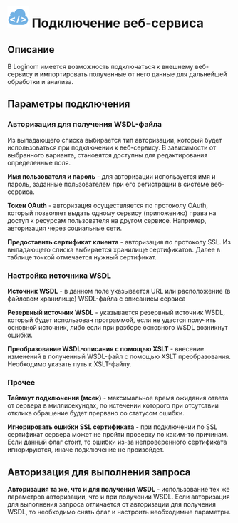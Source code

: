 # ![](../../images/icons/vendors/wsdlclientconnection.svg) Подключение веб-сервиса

## Описание

В Loginom имеется возможность подключаться к внешнему веб-сервису и импортировать полученные от него данные для дальнейшей обработки и анализа.

## Параметры подключения

### Авторизация для получения WSDL-файла

Из выпадающего списка выбирается тип авторизации, который будет использоваться при подключении к веб-сервису. В зависимости от выбранного варианта, становятся доступны для редактирования определенные поля.

**Имя пользователя и пароль** - для авторизации используется имя и пароль, заданные пользователем при его регистрации в системе веб-сервиса.

**Токен OAuth** - авторизация осуществляется по протоколу OAuth, который позволяет выдать одному сервису (приложению) права на доступ к ресурсам пользователя на другом сервисе. Например, авторизация через социальные сети.

**Предоставить сертификат клиента** -  авторизация по протоколу SSL. Из выпадающего списка выбирается хранилище сертификатов. Далее в таблице точкой отмечается нужный сертификат.

### Настройка источника WSDL

**Источник WSDL** - в данном поле указывается URL или расположение (в файловом хранилище) WSDL-файла с описанием сервиса

**Резервный источник WSDL** - указывается резервный источник WSDL, который будет использован программой, если не удастся получить основной источник, либо если при разборе основного WSDL возникнут ошибки.

**Преобразование WSDL-описания с помощью XSLT** - внесение изменений в полученный WSDL-файл с помощью XSLT преобразования. Необходимо указать путь к XSLT-файлу.

### Прочее

**Таймаут подключения (мсек)** - максимальное время ожидания ответа от сервера в миллисекундах, по истечении которого при отсутствии отклика обращение будет прервано со статусом ошибки.

**Игнорировать ошибки SSL сертификата** - при подключении по SSL сертификат сервера может не пройти проверку по каким-то причинам. Если данный флаг стоит, то ошибки из-за непроверенного сертификата игнорируются, иначе подключение не произойдет.

## Авторизация для выполнения запроса

**Авторизация та же, что и для получения WSDL** - использование тех же параметров авторизации, что и при получении WSDL. Если авторизация для выполнения запроса отличается от авторизации для получения WSDL, то необходимо снять флаг и настроить необходимые параметры.
